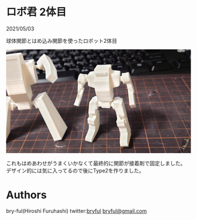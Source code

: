 ﻿# ロボ君  2体目

2021/05/03<br>

球体関節とはめ込み関節を使ったロボット2体目<br>

![robo2.jpg](robo2.jpg)

これもはめあわせがうまくいかなくて最終的に関節が接着剤で固定しました。
デザイン的には気に入ってるので後にType2を作りました。<br>



# Authors

bry-ful(Hiroshi Furuhashi)
twitter:[bryful](https://twitter.com/bryful)
bryful@gmail.com


